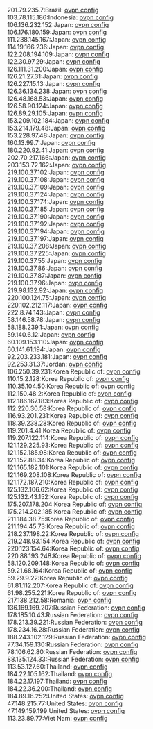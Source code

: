 201.79.235.7:Brazil: [ovpn config](vpn/201_79_235_7.ovpn)  
103.78.115.186:Indonesia: [ovpn config](vpn/103_78_115_186.ovpn)  
106.136.232.152:Japan: [ovpn config](vpn/106_136_232_152.ovpn)  
106.176.180.159:Japan: [ovpn config](vpn/106_176_180_159.ovpn)  
111.238.145.167:Japan: [ovpn config](vpn/111_238_145_167.ovpn)  
114.19.166.236:Japan: [ovpn config](vpn/114_19_166_236.ovpn)  
122.208.194.109:Japan: [ovpn config](vpn/122_208_194_109.ovpn)  
122.30.97.29:Japan: [ovpn config](vpn/122_30_97_29.ovpn)  
126.111.31.200:Japan: [ovpn config](vpn/126_111_31_200.ovpn)  
126.21.27.31:Japan: [ovpn config](vpn/126_21_27_31.ovpn)  
126.227.15.13:Japan: [ovpn config](vpn/126_227_15_13.ovpn)  
126.36.134.238:Japan: [ovpn config](vpn/126_36_134_238.ovpn)  
126.48.168.53:Japan: [ovpn config](vpn/126_48_168_53.ovpn)  
126.58.90.124:Japan: [ovpn config](vpn/126_58_90_124.ovpn)  
126.89.29.105:Japan: [ovpn config](vpn/126_89_29_105.ovpn)  
153.209.102.184:Japan: [ovpn config](vpn/153_209_102_184.ovpn)  
153.214.179.48:Japan: [ovpn config](vpn/153_214_179_48.ovpn)  
153.228.97.48:Japan: [ovpn config](vpn/153_228_97_48.ovpn)  
160.13.99.7:Japan: [ovpn config](vpn/160_13_99_7.ovpn)  
180.220.92.41:Japan: [ovpn config](vpn/180_220_92_41.ovpn)  
202.70.217.166:Japan: [ovpn config](vpn/202_70_217_166.ovpn)  
203.153.72.162:Japan: [ovpn config](vpn/203_153_72_162.ovpn)  
219.100.37.102:Japan: [ovpn config](vpn/219_100_37_102.ovpn)  
219.100.37.108:Japan: [ovpn config](vpn/219_100_37_108.ovpn)  
219.100.37.109:Japan: [ovpn config](vpn/219_100_37_109.ovpn)  
219.100.37.124:Japan: [ovpn config](vpn/219_100_37_124.ovpn)  
219.100.37.174:Japan: [ovpn config](vpn/219_100_37_174.ovpn)  
219.100.37.185:Japan: [ovpn config](vpn/219_100_37_185.ovpn)  
219.100.37.190:Japan: [ovpn config](vpn/219_100_37_190.ovpn)  
219.100.37.192:Japan: [ovpn config](vpn/219_100_37_192.ovpn)  
219.100.37.194:Japan: [ovpn config](vpn/219_100_37_194.ovpn)  
219.100.37.197:Japan: [ovpn config](vpn/219_100_37_197.ovpn)  
219.100.37.208:Japan: [ovpn config](vpn/219_100_37_208.ovpn)  
219.100.37.225:Japan: [ovpn config](vpn/219_100_37_225.ovpn)  
219.100.37.55:Japan: [ovpn config](vpn/219_100_37_55.ovpn)  
219.100.37.86:Japan: [ovpn config](vpn/219_100_37_86.ovpn)  
219.100.37.87:Japan: [ovpn config](vpn/219_100_37_87.ovpn)  
219.100.37.96:Japan: [ovpn config](vpn/219_100_37_96.ovpn)  
219.98.132.92:Japan: [ovpn config](vpn/219_98_132_92.ovpn)  
220.100.124.75:Japan: [ovpn config](vpn/220_100_124_75.ovpn)  
220.102.212.117:Japan: [ovpn config](vpn/220_102_212_117.ovpn)  
222.8.74.143:Japan: [ovpn config](vpn/222_8_74_143.ovpn)  
58.146.58.78:Japan: [ovpn config](vpn/58_146_58_78.ovpn)  
58.188.239.1:Japan: [ovpn config](vpn/58_188_239_1.ovpn)  
59.140.6.12:Japan: [ovpn config](vpn/59_140_6_12.ovpn)  
60.109.153.110:Japan: [ovpn config](vpn/60_109_153_110.ovpn)  
60.141.61.194:Japan: [ovpn config](vpn/60_141_61_194.ovpn)  
92.203.233.181:Japan: [ovpn config](vpn/92_203_233_181.ovpn)  
92.253.31.37:Jordan: [ovpn config](vpn/92_253_31_37.ovpn)  
106.250.39.231:Korea Republic of: [ovpn config](vpn/106_250_39_231.ovpn)  
110.15.2.128:Korea Republic of: [ovpn config](vpn/110_15_2_128.ovpn)  
110.35.104.50:Korea Republic of: [ovpn config](vpn/110_35_104_50.ovpn)  
112.150.48.2:Korea Republic of: [ovpn config](vpn/112_150_48_2.ovpn)  
112.186.167.183:Korea Republic of: [ovpn config](vpn/112_186_167_183.ovpn)  
112.220.30.58:Korea Republic of: [ovpn config](vpn/112_220_30_58.ovpn)  
116.93.201.231:Korea Republic of: [ovpn config](vpn/116_93_201_231.ovpn)  
118.39.238.28:Korea Republic of: [ovpn config](vpn/118_39_238_28.ovpn)  
119.201.4.41:Korea Republic of: [ovpn config](vpn/119_201_4_41.ovpn)  
119.207.122.114:Korea Republic of: [ovpn config](vpn/119_207_122_114.ovpn)  
121.129.225.93:Korea Republic of: [ovpn config](vpn/121_129_225_93.ovpn)  
121.152.185.98:Korea Republic of: [ovpn config](vpn/121_152_185_98.ovpn)  
121.152.88.34:Korea Republic of: [ovpn config](vpn/121_152_88_34.ovpn)  
121.165.182.101:Korea Republic of: [ovpn config](vpn/121_165_182_101.ovpn)  
121.169.208.108:Korea Republic of: [ovpn config](vpn/121_169_208_108.ovpn)  
121.172.187.210:Korea Republic of: [ovpn config](vpn/121_172_187_210.ovpn)  
125.132.106.62:Korea Republic of: [ovpn config](vpn/125_132_106_62.ovpn)  
125.132.43.152:Korea Republic of: [ovpn config](vpn/125_132_43_152.ovpn)  
175.207.178.204:Korea Republic of: [ovpn config](vpn/175_207_178_204.ovpn)  
175.214.202.185:Korea Republic of: [ovpn config](vpn/175_214_202_185.ovpn)  
211.184.38.75:Korea Republic of: [ovpn config](vpn/211_184_38_75.ovpn)  
211.194.45.73:Korea Republic of: [ovpn config](vpn/211_194_45_73.ovpn)  
218.237.198.22:Korea Republic of: [ovpn config](vpn/218_237_198_22.ovpn)  
219.248.93.154:Korea Republic of: [ovpn config](vpn/219_248_93_154.ovpn)  
220.123.154.64:Korea Republic of: [ovpn config](vpn/220_123_154_64.ovpn)  
220.88.193.248:Korea Republic of: [ovpn config](vpn/220_88_193_248.ovpn)  
58.120.209.148:Korea Republic of: [ovpn config](vpn/58_120_209_148.ovpn)  
59.21.68.164:Korea Republic of: [ovpn config](vpn/59_21_68_164.ovpn)  
59.29.9.22:Korea Republic of: [ovpn config](vpn/59_29_9_22.ovpn)  
61.81.112.207:Korea Republic of: [ovpn config](vpn/61_81_112_207.ovpn)  
61.98.255.221:Korea Republic of: [ovpn config](vpn/61_98_255_221.ovpn)  
217.138.212.58:Romania: [ovpn config](vpn/217_138_212_58.ovpn)  
136.169.169.207:Russian Federation: [ovpn config](vpn/136_169_169_207.ovpn)  
178.185.10.43:Russian Federation: [ovpn config](vpn/178_185_10_43.ovpn)  
178.213.39.221:Russian Federation: [ovpn config](vpn/178_213_39_221.ovpn)  
178.234.16.28:Russian Federation: [ovpn config](vpn/178_234_16_28.ovpn)  
188.243.102.129:Russian Federation: [ovpn config](vpn/188_243_102_129.ovpn)  
77.34.159.130:Russian Federation: [ovpn config](vpn/77_34_159_130.ovpn)  
78.106.62.80:Russian Federation: [ovpn config](vpn/78_106_62_80.ovpn)  
88.135.124.33:Russian Federation: [ovpn config](vpn/88_135_124_33.ovpn)  
113.53.127.60:Thailand: [ovpn config](vpn/113_53_127_60.ovpn)  
184.22.105.162:Thailand: [ovpn config](vpn/184_22_105_162.ovpn)  
184.22.17.197:Thailand: [ovpn config](vpn/184_22_17_197.ovpn)  
184.22.36.200:Thailand: [ovpn config](vpn/184_22_36_200.ovpn)  
184.89.16.252:United States: [ovpn config](vpn/184_89_16_252.ovpn)  
47.148.215.77:United States: [ovpn config](vpn/47_148_215_77.ovpn)  
47.149.159.199:United States: [ovpn config](vpn/47_149_159_199.ovpn)  
113.23.89.77:Viet Nam: [ovpn config](vpn/113_23_89_77.ovpn)  
